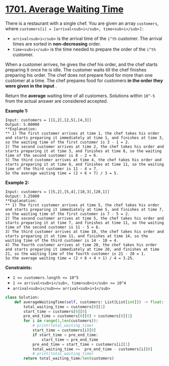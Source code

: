 # [1701. Average Waiting Time](https://leetcode.com/problems/average-waiting-time/description/?envType=daily-question&envId=2024-07-09)

There is a restaurant with a single chef. You are given an array `customers`, where `customers[i] = [arrival<sub>i</sub>, time<sub>i</sub>]:`

- `arrival<sub>i</sub>` is the arrival time of the `i^th` customer. The arrival times are sorted in **non-decreasing** order.
- `time<sub>i</sub>` is the time needed to prepare the order of the `i^th` customer.

When a customer arrives, he gives the chef his order, and the chef starts preparing it once he is idle. The customer waits till the chef finishes preparing his order. The chef does not prepare food for more than one customer at a time. The chef prepares food for customers **in the order they were given in the input** .

Return the **average** waiting time of all customers. Solutions within `10^-5` from the actual answer are considered accepted.

**Example 1:**

```
Input: customers = [[1,2],[2,5],[4,3]]
Output: 5.00000
**Explanation:
** 1) The first customer arrives at time 1, the chef takes his order and starts preparing it immediately at time 1, and finishes at time 3, so the waiting time of the first customer is 3 - 1 = 2.
2) The second customer arrives at time 2, the chef takes his order and starts preparing it at time 3, and finishes at time 8, so the waiting time of the second customer is 8 - 2 = 6.
3) The third customer arrives at time 4, the chef takes his order and starts preparing it at time 8, and finishes at time 11, so the waiting time of the third customer is 11 - 4 = 7.
So the average waiting time = (2 + 6 + 7) / 3 = 5.
```

**Example 2:**

```
Input: customers = [[5,2],[5,4],[10,3],[20,1]]
Output: 3.25000
**Explanation:
** 1) The first customer arrives at time 5, the chef takes his order and starts preparing it immediately at time 5, and finishes at time 7, so the waiting time of the first customer is 7 - 5 = 2.
2) The second customer arrives at time 5, the chef takes his order and starts preparing it at time 7, and finishes at time 11, so the waiting time of the second customer is 11 - 5 = 6.
3) The third customer arrives at time 10, the chef takes his order and starts preparing it at time 11, and finishes at time 14, so the waiting time of the third customer is 14 - 10 = 4.
4) The fourth customer arrives at time 20, the chef takes his order and starts preparing it immediately at time 20, and finishes at time 21, so the waiting time of the fourth customer is 21 - 20 = 1.
So the average waiting time = (2 + 6 + 4 + 1) / 4 = 3.25.
```

**Constraints:**

- `1 <= customers.length <= 10^5`
- `1 <= arrival<sub>i</sub>, time<sub>i</sub> <= 10^4`
- `arrival<sub>i</sub><= arrival<sub>i+1</sub>`

```python
class Solution:
    def averageWaitingTime(self, customers: List[List[int]]) -> float:
        total_waiting_time = customers[0][1]
        start_time = customers[0][0]
        pre_end_time = customers[0][0] + customers[0][1]
        for i in range(1,len(customers)):
            # print(total_waiting_time)
            start_time = customers[i][0]
            if start_time < pre_end_time:
                start_time = pre_end_time
            pre_end_time = start_time + customers[i][1]
            total_waiting_time +=  pre_end_time - customers[i][0]
            # print(total_waiting_time)
        return total_waiting_time/len(customers)

```
